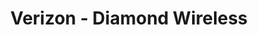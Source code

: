 ---
title: "Verizon - Diamond Wireless"
url: /seattle/verizon-diamond-wireless/
shop: mobile phone
---